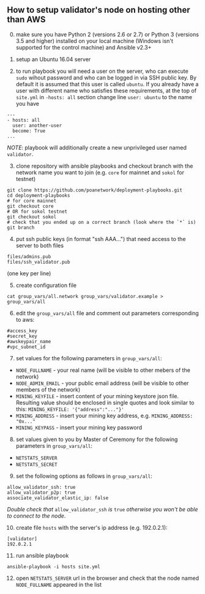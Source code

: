 ## How to setup validator's node on hosting other than AWS

0. make sure you have Python 2 (versions 2.6 or 2.7) or Python 3 (versions 3.5 and higher) installed on your local machine (Windows isn't supported for the control machine) and Ansible v2.3+

1. setup an Ubuntu 16.04 server

2. to run playbook you will need a user on the server, who can execute `sudo` wihout password and who can be logged in via SSH public key. By default it is assumed that this user is called `ubuntu`. If you already have a user with different name who satisfies these requirements, at the top of `site.yml` in `-hosts: all` section change line `user: ubuntu` to the name you have
```
---
- hosts: all
  user: another-user
  become: True
...
```
_NOTE_: playbook will additionally create a new unprivileged user named `validator`.

3. clone repository with ansible playbooks and checkout branch with the network name you want to join (e.g. `core` for mainnet and `sokol` for testnet)

```
git clone https://github.com/poanetwork/deployment-playbooks.git
cd deployment-playbooks
# for core mainnet
git checkout core
# OR for sokol testnet
git checkout sokol
# check that you ended up on a correct branch (look where the `*` is)
git branch
```

4. put ssh public keys (in format "ssh AAA...") that need access to the server to both files
```
files/admins.pub
files/ssh_validator.pub
```
(one key per line)

5. create configuration file
```
cat group_vars/all.network group_vars/validator.example > group_vars/all
```

6. edit the `group_vars/all` file and comment out parameters corresponding to aws:
```
#access_key
#secret_key
#awskeypair_name
#vpc_subnet_id
```

7. set values for the following parameters in `group_vars/all`:
* `NODE_FULLNAME` - your real name (will be visible to other mebers of the network)
* `NODE_ADMIN_EMAIL` - your public email address (will be visible to other members of the network)
* `MINING_KEYFILE` - insert content of your mining keystore json file. Resulting value should be enclosed in single quotes and look similar to this: `MINING_KEYFILE: '{"address":"..."}'`
* `MINING_ADDRESS` - insert your mining key address, e.g. `MINING_ADDRESS: "0x..."`
* `MINING_KEYPASS` - insert your mining key password

8. set values given to you by Master of Ceremony for the following parameters in `group_vars/all`:
* `NETSTATS_SERVER`
* `NETSTATS_SECRET`

9. set the following options as follows in `group_vars/all`:
```
allow_validator_ssh: true
allow_validator_p2p: true
associate_validator_elastic_ip: false
```
_Double check that_ `allow_validator_ssh` _is_ `true` _otherwise you won't be able to connect to the node_.

10. create file `hosts` with the server's ip address (e.g. 192.0.2.1):
```
[validator]
192.0.2.1
```

11. run ansible playbook
```
ansible-playbook -i hosts site.yml
```

12. open `NETSTATS_SERVER` url in the browser and check that the node named `NODE_FULLNAME` appeared in the list
